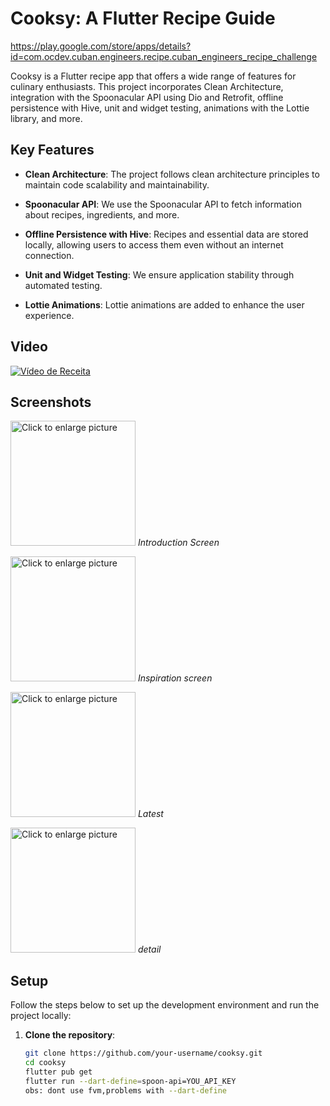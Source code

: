 # Cooksy: A Flutter Recipe Guide

https://play.google.com/store/apps/details?id=com.ocdev.cuban.engineers.recipe.cuban_engineers_recipe_challenge

Cooksy is a Flutter recipe app that offers a wide range of features for culinary enthusiasts. This project incorporates Clean Architecture, integration with the Spoonacular API using Dio and Retrofit, offline persistence with Hive, unit and widget testing, animations with the Lottie library, and more.

## Key Features

- **Clean Architecture**: The project follows clean architecture principles to maintain code scalability and maintainability.

- **Spoonacular API**: We use the Spoonacular API to fetch information about recipes, ingredients, and more.

- **Offline Persistence with Hive**: Recipes and essential data are stored locally, allowing users to access them even without an internet connection.

- **Unit and Widget Testing**: We ensure application stability through automated testing.

- **Lottie Animations**: Lottie animations are added to enhance the user experience.

## Video 
[![Vídeo de Receita](https://i9.ytimg.com/vi_webp/e1JJc8hKfLI/mqdefault.webp?v=653f4b75&sqp=CJCW_akG&rs=AOn4CLBm7lKR9bkzerTuCM4zC2PzVK-v3A)](https://www.youtube.com/watch?v=e1JJc8hKfLI)

## Screenshots

<a href="https://drive.google.com/uc?id=1MU62FsKLCOiJgYTvFK62CErYRNt1v8Fn"><img src="https://drive.google.com/uc?id=1LxtbYkZsIR9gMMEv3f6IcaxwWTcszARF" style="width: 200px; max-width: 100%; height: auto" title="Click to enlarge picture" /></a>
*Introduction Screen*

<a href="https://drive.google.com/uc?id=1zL-aDdhgjj6uF7atE4ukNc6kRgkPyrGS"><img src="https://drive.google.com/uc?id=1LxtbYkZsIR9gMMEv3f6IcaxwWTcszARF" style="width: 200px; max-width: 100%; height: auto" title="Click to enlarge picture" /></a>
*Inspiration screen*

<a href="https://drive.google.com/uc?id=13f46YcYb_7ugXZ3vd2Pb4vTPVbBGsNak"><img src="https://drive.google.com/uc?id=1LxtbYkZsIR9gMMEv3f6IcaxwWTcszARF" style="width: 200px; max-width: 100%; height: auto" title="Click to enlarge picture" /></a>
*Latest*

<a href="https://drive.google.com/uc?id=1kC5asc04KL0nKYnpbpZcl2fZwM7QSZef"><img src="https://drive.google.com/uc?id=1LxtbYkZsIR9gMMEv3f6IcaxwWTcszARF" style="width: 200px; max-width: 100%; height: auto" title="Click to enlarge picture" /></a>
*detail*

## Setup

Follow the steps below to set up the development environment and run the project locally:

1. **Clone the repository**:

   ```bash
   git clone https://github.com/your-username/cooksy.git
   cd cooksy
   flutter pub get
   flutter run --dart-define=spoon-api=YOU_API_KEY
   obs: dont use fvm,problems with --dart-define
